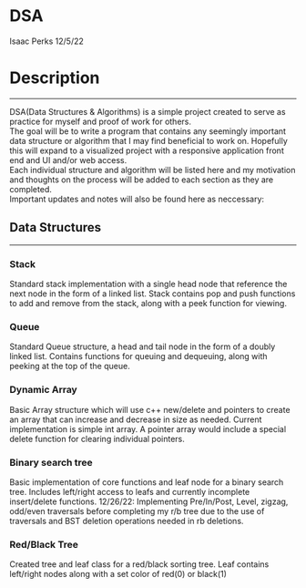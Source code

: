 # DSA
Isaac Perks 12/5/22
<br />
# Description
_____________________
DSA(Data Structures & Algorithms) is a simple project created to serve as practice for myself and proof of work for others.
	<br />
	The goal will be to write a program that contains any seemingly important data structure or algorithm that I may find beneficial
	to work on. Hopefully this will expand to a visualized project with a responsive application front end and UI and/or web access.
	<br />
	Each individual structure and algorithm will be listed here and my motivation and thoughts on the process will be added to each section
	as they are completed.
	<br />
Important updates and notes will also be found here as neccessary:

## Data Structures
______________________
### Stack
Standard stack implementation with a single head node that reference the next node in the form of a linked list. 
Stack contains pop and push functions to add and remove from the stack, along with a peek function for viewing.
### Queue
Standard Queue structure, a head and tail node in the form of a doubly linked list.
Contains functions for queuing and dequeuing, along with peeking at the top of the queue.
### Dynamic Array
Basic Array structure which will use c++ new/delete and pointers to create an array that can increase
and decrease in size as needed. Current implementation is simple int array. A pointer array would include
a special delete function for clearing individual pointers.
### Binary search tree
Basic implementation of core functions and leaf node for a  binary search tree. Includes left/right access to leafs
and currently incomplete insert/delete functions.
12/26/22: Implementing Pre/In/Post, Level, zigzag, odd/even traversals before completing my r/b tree due to the
use of traversals and BST deletion operations needed in rb deletions.
### Red/Black Tree
Created tree and leaf class for a red/black sorting tree. Leaf contains left/right nodes along with a set color of 
red(0) or black(1)


